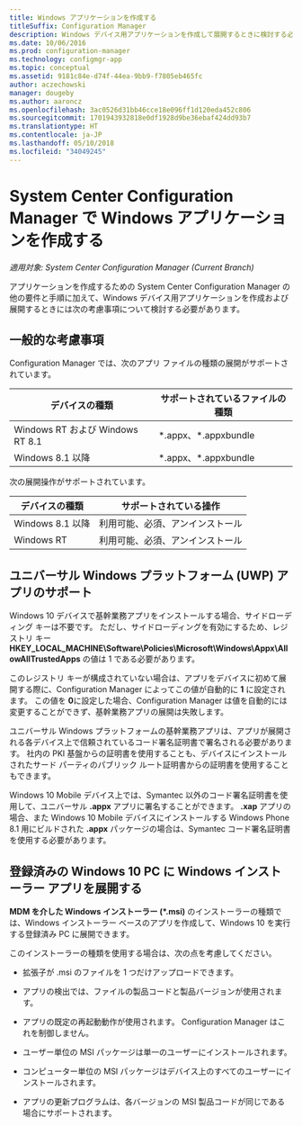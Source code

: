 ```yaml
---
title: Windows アプリケーションを作成する
titleSuffix: Configuration Manager
description: Windows デバイス用アプリケーションを作成して展開するときに検討する必要がある考慮事項について説明します。
ms.date: 10/06/2016
ms.prod: configuration-manager
ms.technology: configmgr-app
ms.topic: conceptual
ms.assetid: 9181c84e-d74f-44ea-9bb9-f7805eb465fc
author: aczechowski
manager: dougeby
ms.author: aaroncz
ms.openlocfilehash: 3ac0526d31bb46cce18e096ff1d120eda452c806
ms.sourcegitcommit: 1701943932818e0df1928d9be36ebaf424dd93b7
ms.translationtype: HT
ms.contentlocale: ja-JP
ms.lasthandoff: 05/10/2018
ms.locfileid: "34049245"
---
```

# <a name="create-windows-applications-with-system-center-configuration-manager"></a>System Center Configuration Manager で Windows アプリケーションを作成する

*適用対象: System Center Configuration Manager (Current Branch)*

アプリケーションを作成するための System Center Configuration Manager の他の要件と手順に加えて、Windows デバイス用アプリケーションを作成および展開するときには次の考慮事項について検討する必要があります。  

## <a name="general-considerations"></a>一般的な考慮事項  
 Configuration Manager では、次のアプリ ファイルの種類の展開がサポートされています。  

|デバイスの種類|サポートされているファイルの種類|  
|-----------------|---------------------|  
|Windows RT および Windows RT 8.1|\*.appx、\*.appxbundle|  
|Windows 8.1 以降|\*.appx、\*.appxbundle|  



 次の展開操作がサポートされています。  

|デバイスの種類|サポートされている操作|  
|-----------------|-----------------------|  
|Windows 8.1 以降|利用可能、必須、アンインストール|  
|Windows RT|利用可能、必須、アンインストール|  

## <a name="support-for-universal-windows-platform-uwp-apps"></a>ユニバーサル Windows プラットフォーム (UWP) アプリのサポート  
 Windows 10 デバイスで基幹業務アプリをインストールする場合、サイドローディング キーは不要です。 ただし、サイドローディングを有効にするため、レジストリ キー **HKEY_LOCAL_MACHINE\Software\Policies\Microsoft\Windows\Appx\AllowAllTrustedApps** の値は 1 である必要があります。  

 このレジストリ キーが構成されていない場合は、アプリをデバイスに初めて展開する際に、Configuration Manager によってこの値が自動的に **1** に設定されます。 この値を **0**に設定した場合、Configuration Manager は値を自動的には変更することができず、基幹業務アプリの展開は失敗します。  

 ユニバーサル Windows プラットフォームの基幹業務アプリは、アプリが展開される各デバイス上で信頼されているコード署名証明書で署名される必要があります。 社内の PKI 基盤からの証明書を使用することも、デバイスにインストールされたサード パーティのパブリック ルート証明書からの証明書を使用することもできます。  

 Windows 10 Mobile デバイス上では、Symantec 以外のコード署名証明書を使用して、ユニバーサル **.appx** アプリに署名することができます。 **.xap** アプリの場合、また Windows 10 Mobile デバイスにインストールする Windows Phone 8.1 用にビルドされた **.appx** パッケージの場合は、Symantec コード署名証明書を使用する必要があります。  

## <a name="deploy-windows-installer-apps-to-enrolled-windows-10-pcs"></a>登録済みの Windows 10 PC に Windows インストーラー アプリを展開する  
 **MDM を介した Windows インストーラー (\*.msi)** のインストーラーの種類では、Windows インストーラー ベースのアプリを作成して、Windows 10 を実行する登録済み PC に展開できます。  

 このインストーラーの種類を使用する場合は、次の点を考慮してください。  

-   拡張子が .msi のファイルを 1 つだけアップロードできます。  

-   アプリの検出では、ファイルの製品コードと製品バージョンが使用されます。  

-   アプリの既定の再起動動作が使用されます。 Configuration Manager はこれを制御しません。  

-   ユーザー単位の MSI パッケージは単一のユーザーにインストールされます。  

-   コンピューター単位の MSI パッケージはデバイス上のすべてのユーザーにインストールされます。  

-   アプリの更新プログラムは、各バージョンの MSI 製品コードが同じである場合にサポートされます。  
